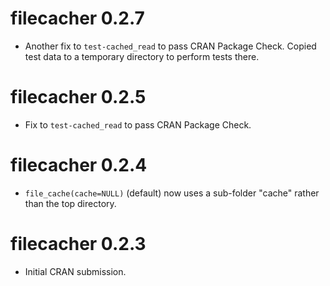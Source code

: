 # filecacher 0.2.7

* Another fix to `test-cached_read` to pass CRAN Package Check. 
  Copied test data to a temporary directory to perform tests there.

# filecacher 0.2.5

* Fix to `test-cached_read` to pass CRAN Package Check. 


# filecacher 0.2.4

* `file_cache(cache=NULL)` (default) now uses a sub-folder
  "cache" rather than the top directory.


# filecacher 0.2.3

* Initial CRAN submission.
